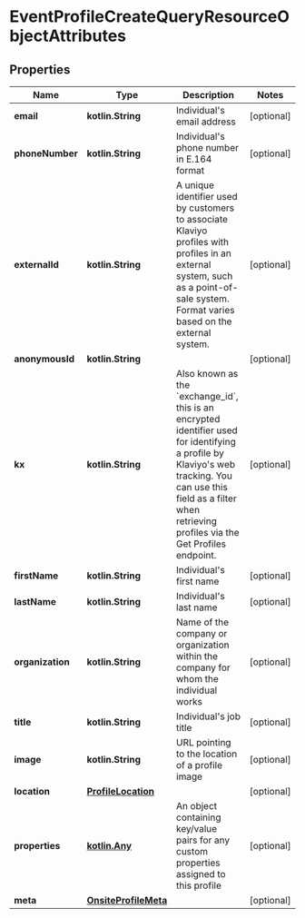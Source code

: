 
# EventProfileCreateQueryResourceObjectAttributes

## Properties
| Name | Type | Description | Notes |
| ------------ | ------------- | ------------- | ------------- |
| **email** | **kotlin.String** | Individual&#39;s email address |  [optional] |
| **phoneNumber** | **kotlin.String** | Individual&#39;s phone number in E.164 format |  [optional] |
| **externalId** | **kotlin.String** | A unique identifier used by customers to associate Klaviyo profiles with profiles in an external system, such as a point-of-sale system. Format varies based on the external system. |  [optional] |
| **anonymousId** | **kotlin.String** |  |  [optional] |
| **kx** | **kotlin.String** | Also known as the &#x60;exchange_id&#x60;, this is an encrypted identifier used for identifying a profile by Klaviyo&#39;s web tracking.  You can use this field as a filter when retrieving profiles via the Get Profiles endpoint. |  [optional] |
| **firstName** | **kotlin.String** | Individual&#39;s first name |  [optional] |
| **lastName** | **kotlin.String** | Individual&#39;s last name |  [optional] |
| **organization** | **kotlin.String** | Name of the company or organization within the company for whom the individual works |  [optional] |
| **title** | **kotlin.String** | Individual&#39;s job title |  [optional] |
| **image** | **kotlin.String** | URL pointing to the location of a profile image |  [optional] |
| **location** | [**ProfileLocation**](ProfileLocation.md) |  |  [optional] |
| **properties** | [**kotlin.Any**](.md) | An object containing key/value pairs for any custom properties assigned to this profile |  [optional] |
| **meta** | [**OnsiteProfileMeta**](OnsiteProfileMeta.md) |  |  [optional] |



